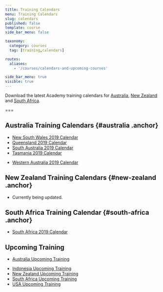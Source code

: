 ```yaml
---
title: Training Calendars
menu: Training Calendars
slug: calendars
published: false
template: course
side_bar_menu: false

taxonomy:
  category: courses
  tag: [training,calendars]

routes:
  aliases:
    - '/courses/calendars-and-upcoming-courses'

side_bar_menu: true
visible: true
---
```


Download the latest Academy training calendars for [Australia](#australia), [New Zealand](#new-zealand) and [South Africa](#south-africa).

===

## Australia Training Calendars {#australia .anchor}

* [New South Wales 2019 Calendar](/calendars/2019/NSW-Training-Calendar-2019.pdf)
* [Queensland 2019 Calendar](/calendars/2019/QLD-Training-Calendar-2019.pdf)
* [South Australia 2019 Calendar](/calendars/2019/SA-Training-Calendar-2019.pdf)
* [Tasmania 2019 Calendar](/calendars/2019/TAS-Training-Calendar-2019.pdf)
<!-- * [Victoria 2019 Calendar](/calendars/2019/Vic-Training-Calendar-2019.pdf) -->
* [Western Australia 2019 Calendar](/calendars/2019/WA-Training-Calendar-2019.pdf)

## New Zealand Training Calendars {#new-zealand .anchor}
* Currently being updated. 

<!-- * Check [New Zealand Upcoming Training](http://one.harcourts.co.nz/academy/UpcomingCourses.aspx) -->
<!-- * [Central Region 2019 Calendar](/calendars/2019/NZ-Central-Training-Calendar-2019.pdf) -->
<!-- * [South Island Region 2019 Calendar](/calendars/2019/NZ-South-Island-Training-Calendar-2019.pdf)
* [Northern Region 2019 Calendar](/calendars/2019/NZ-Northern-Training-Calendar-2019.pdf)
* [Wellington Region 2019 Calendar](/calendars/2019/NZ-Wellington-Training-Calendar-2019.pdf) -->

## South Africa Training Calendar {#south-africa .anchor}

* [South Africa 2019 Calendar](/calendars/2019/ZA-Training-Calendar-2019.pdf)


## Upcoming Training

* [Australia Upcoming Training](http://one.harcourts.com.au/academy/UpcomingCourses.aspx)
<!-- * [China Upcoming Training](http://one.harcourts.cn/academy/UpcomingCourses.aspx) -->
* [Indonesia Upcoming Training](http://one.harcourts.co.id/academy/UpcomingCourses.aspx)
* [New Zealand Upcoming Training](http://one.harcourts.co.nz/academy/UpcomingCourses.aspx)
* [South Africa Upcoming Training](http://one.harcourts.co.za/academy/UpcomingCourses.aspx)
* [USA Upcoming Training](http://one.harcourtsusa.com/academy/UpcomingCourses.aspx)
